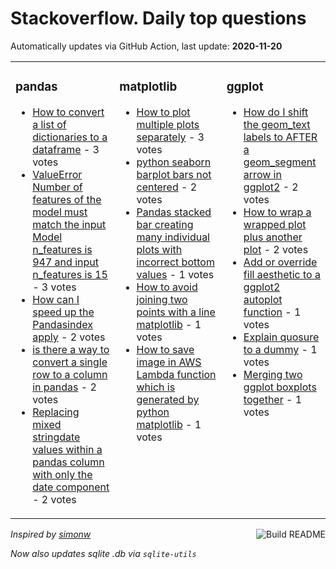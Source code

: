 # Stackoverflow. Daily top questions 

Automatically updates via GitHub Action, last update: **<!-- date starts -->2020-11-20<!-- date ends -->**


<table><tr><td valign="top" width="33%">

### pandas
<!-- pandas starts -->
* [How to convert a list of dictionaries to a dataframe](https://stackoverflow.com/questions/64924223/how-to-convert-a-list-of-dictionaries-to-a-dataframe) - 3 votes
* [ValueError Number of features of the model must match the input Model n_features is 947 and input n_features is 15](https://stackoverflow.com/questions/64937630/valueerror-number-of-features-of-the-model-must-match-the-input-model-n-featur) - 3 votes
* [How can I speed up the Pandasindex apply](https://stackoverflow.com/questions/64932806/how-can-i-speed-up-the-pandas-index-apply) - 2 votes
* [is there a way to convert a single row to a column in pandas](https://stackoverflow.com/questions/64924922/is-there-a-way-to-convert-a-single-row-to-a-column-in-pandas) - 2 votes
* [Replacing mixed stringdate values within a pandas column with only the date component](https://stackoverflow.com/questions/64937899/replacing-mixed-string-date-values-within-a-pandas-column-with-only-the-date-com) - 2 votes
<!-- pandas ends -->
</td><td valign="top" width="34%">


### matplotlib
<!-- matplotlib starts -->
* [How to plot multiple plots separately](https://stackoverflow.com/questions/64924342/how-to-plot-multiple-plots-separately) - 3 votes
* [python seaborn barplot bars not centered](https://stackoverflow.com/questions/64935694/python-seaborn-barplot-bars-not-centered) - 2 votes
* [Pandas stacked bar creating many individual plots with incorrect bottom values](https://stackoverflow.com/questions/64935532/pandas-stacked-bar-creating-many-individual-plots-with-incorrect-bottom-values) - 1 votes
* [How to avoid joining two points with a line matplotlib](https://stackoverflow.com/questions/64935500/how-to-avoid-joining-two-points-with-a-line-matplotlib) - 1 votes
* [How to save image in AWS Lambda function which is generated by python matplotlib](https://stackoverflow.com/questions/64924983/how-to-save-image-in-aws-lambda-function-which-is-generated-by-python-matplotlib) - 1 votes
<!-- matplotlib ends -->
</td><td valign="top" width="34%">


### ggplot
<!-- ggplot2 starts -->
* [How do I shift the geom_text labels to AFTER a geom_segment arrow in ggplot2](https://stackoverflow.com/questions/64935396/how-do-i-shift-the-geom-text-labels-to-after-a-geom-segment-arrow-in-ggplot2) - 2 votes
* [How to wrap a wrapped plot plus another plot](https://stackoverflow.com/questions/64927020/how-to-wrap-a-wrapped-plot-plus-another-plot) - 2 votes
* [Add or override fill aesthetic to a ggplot2 autoplot function](https://stackoverflow.com/questions/64933057/add-or-override-fill-aesthetic-to-a-ggplot2-autoplot-function) - 1 votes
* [Explain quosure to a dummy](https://stackoverflow.com/questions/64927186/explain-quosure-to-a-dummy) - 1 votes
* [Merging two ggplot boxplots together](https://stackoverflow.com/questions/64938095/merging-two-ggplot-boxplots-together) - 1 votes
<!-- ggplot2 ends -->
</td></tr></table>

<a href="https://github.com/hp0404/hp0404/actions"><img src="https://github.com/hp0404/hp0404/workflows/Build%20README/badge.svg" align="right" alt="Build README"></a> <p>*Inspired by  [simonw](https://github.com/simonw/simonw)*</p> <p> *Now also updates sqlite .db via `sqlite-utils`* </p>
